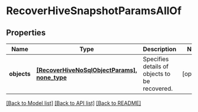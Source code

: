 # RecoverHiveSnapshotParamsAllOf


## Properties
Name | Type | Description | Notes
------------ | ------------- | ------------- | -------------
**objects** | [**[RecoverHiveNoSqlObjectParams], none_type**](RecoverHiveNoSqlObjectParams.md) | Specifies details of objects to be recovered. | [optional] 

[[Back to Model list]](../README.md#documentation-for-models) [[Back to API list]](../README.md#documentation-for-api-endpoints) [[Back to README]](../README.md)


